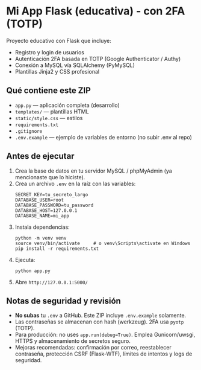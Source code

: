 # Mi App Flask (educativa) - con 2FA (TOTP)

Proyecto educativo con Flask que incluye:
- Registro y login de usuarios
- Autenticación 2FA basada en TOTP (Google Authenticator / Authy)
- Conexión a MySQL vía SQLAlchemy (PyMySQL)
- Plantillas Jinja2 y CSS profesional

## Qué contiene este ZIP
- `app.py` — aplicación completa (desarrollo)
- `templates/` — plantillas HTML
- `static/style.css` — estilos
- `requirements.txt`
- `.gitignore`
- `.env.example` — ejemplo de variables de entorno (no subir .env al repo)

## Antes de ejecutar
1. Crea la base de datos en tu servidor MySQL / phpMyAdmin (ya mencionaste que lo hiciste).
2. Crea un archivo `.env` en la raíz con las variables:
   ```
   SECRET_KEY=tu_secreto_largo
   DATABASE_USER=root
   DATABASE_PASSWORD=tu_password
   DATABASE_HOST=127.0.0.1
   DATABASE_NAME=mi_app
   ```
3. Instala dependencias:
   ```
   python -m venv venv
   source venv/bin/activate     # o venv\Scripts\activate en Windows
   pip install -r requirements.txt
   ```
4. Ejecuta:
   ```
   python app.py
   ```
5. Abre `http://127.0.0.1:5000/`

## Notas de seguridad y revisión
- **No subas** tu `.env` a GitHub. Este ZIP incluye `.env.example` solamente.
- Las contraseñas se almacenan con hash (werkzeug). 2FA usa `pyotp` (TOTP).
- Para producción: no uses `app.run(debug=True)`. Emplea Gunicorn/uwsgi, HTTPS y almacenamiento de secretos seguro.
- Mejoras recomendadas: confirmación por correo, reestablecer contraseña, protección CSRF (Flask-WTF), límites de intentos y logs de seguridad.

